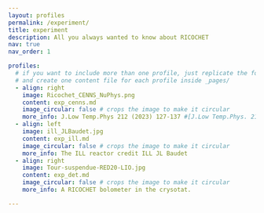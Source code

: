 ```yaml
---
layout: profiles
permalink: /experiment/
title: experiment
description: All you always wanted to know about RICOCHET
nav: true
nav_order: 1

profiles:
  # if you want to include more than one profile, just replicate the following block
  # and create one content file for each profile inside _pages/
  - align: right
    image: Ricochet_CENNS_NuPhys.png
    content: exp_cenns.md
    image_circular: false # crops the image to make it circular
    more_info: J.Low Temp.Phys 212 (2023) 127-137 #[J.Low Temp.Phys. 212 (2023) 127-137](https://arxiv.org/pdf/2111.06745)
  - align: left
    image: ill_JLBaudet.jpg
    content: exp_ill.md
    image_circular: false # crops the image to make it circular
    more_info: The ILL reactor credit ILL JL Baudet
  - align: right
    image: Tour-suspendue-RED20-LIO.jpg
    content: exp_det.md
    image_circular: false # crops the image to make it circular
    more_info: A RICOCHET bolometer in the crysotat.

---
```

